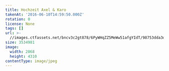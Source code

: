 ```yaml
---
title: Hochzeit Axel & Karo
takenAt: '2016-06-10T14:59:50.000Z'
rotation: 0
license: None
tags: []
url: >-
  //images.ctfassets.net/bncv3c2gt878/6PyWHqZZ5MeWw51afgYIdT/98753dda3d3157c4f4c597933637e308/hochzeit-axel--karo_27897146500_o
size: 3534981
image:
  width: 2868
  height: 4310
contentType: image/jpeg
---
```


